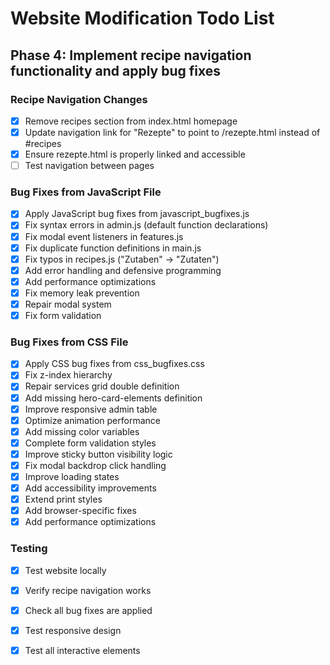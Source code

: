 # Website Modification Todo List

## Phase 4: Implement recipe navigation functionality and apply bug fixes

### Recipe Navigation Changes
- [x] Remove recipes section from index.html homepage
- [x] Update navigation link for "Rezepte" to point to /rezepte.html instead of #recipes
- [x] Ensure rezepte.html is properly linked and accessible
- [ ] Test navigation between pages

### Bug Fixes from JavaScript File
- [x] Apply JavaScript bug fixes from javascript_bugfixes.js
- [x] Fix syntax errors in admin.js (default function declarations)
- [x] Fix modal event listeners in features.js
- [x] Fix duplicate function definitions in main.js
- [x] Fix typos in recipes.js ("Zutaben" -> "Zutaten")
- [x] Add error handling and defensive programming
- [x] Add performance optimizations
- [x] Fix memory leak prevention
- [x] Repair modal system
- [x] Fix form validation

### Bug Fixes from CSS File
- [x] Apply CSS bug fixes from css_bugfixes.css
- [x] Fix z-index hierarchy
- [x] Repair services grid double definition
- [x] Add missing hero-card-elements definition
- [x] Improve responsive admin table
- [x] Optimize animation performance
- [x] Add missing color variables
- [x] Complete form validation styles
- [x] Improve sticky button visibility logic
- [x] Fix modal backdrop click handling
- [x] Improve loading states
- [x] Add accessibility improvements
- [x] Extend print styles
- [x] Add browser-specific fixes
- [x] Add performance optimizations

### Testing
- [x] Test website locally
- [x] Verify recipe navigation works
- [x] Check all bug fixes are applied
- [x] Test responsive design
- [x] Test all interactive elements

